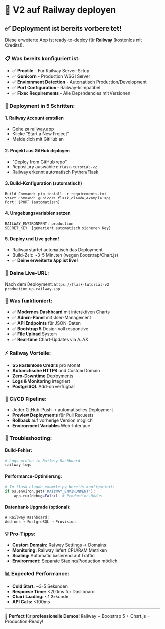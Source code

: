 # 🚀 V2 auf Railway deployen

## ✅ Deployment ist bereits vorbereitet!

Diese erweiterte App ist ready-to-deploy für **Railway** (kostenlos mit Credits!).

### 📋 Was bereits konfiguriert ist:

- ✅ **Procfile** - Für Railway Server-Setup
- ✅ **Gunicorn** - Production WSGI Server  
- ✅ **Environment Detection** - Automatisch Production/Development
- ✅ **Port Configuration** - Railway-kompatibel
- ✅ **Fixed Requirements** - Alle Dependencies mit Versionen

### 🚄 Deployment in 5 Schritten:

#### 1. Railway Account erstellen
- Gehe zu [railway.app](https://railway.app)
- Klicke "Start a New Project"
- Melde dich mit GitHub an

#### 2. Projekt aus GitHub deployen
- "Deploy from GitHub repo"
- Repository auswählen: `flask-tutorial-v2`
- Railway erkennt automatisch Python/Flask

#### 3. Build-Konfiguration (automatisch)
```
Build Command: pip install -r requirements.txt
Start Command: gunicorn flask_claude_example:app
Port: $PORT (automatisch)
```

#### 4. Umgebungsvariablen setzen
```
RAILWAY_ENVIRONMENT: production
SECRET_KEY: [generiert automatisch sicheren Key]
```

#### 5. Deploy und Live gehen!
- Railway startet automatisch das Deployment
- Build-Zeit: ~3-5 Minuten (wegen Bootstrap/Chart.js)
- ✅ **Deine erweiterte App ist live!**

### 🔗 Deine Live-URL:
Nach dem Deployment: `https://flask-tutorial-v2-production.up.railway.app`

### 🚀 Was funktioniert:
- ✅ **Modernes Dashboard** mit interaktiven Charts
- ✅ **Admin-Panel** mit User-Management
- ✅ **API Endpoints** für JSON-Daten
- ✅ **Bootstrap 5** Design voll responsive
- ✅ **File Upload** System
- ✅ **Real-time** Chart-Updates via AJAX

### ⚡ Railway Vorteile:
- **$5 kostenlose Credits** pro Monat
- **Automatische HTTPS** und Custom Domain
- **Zero-Downtime** Deployments
- **Logs & Monitoring** integriert
- **PostgreSQL** Add-on verfügbar

### 🔄 CI/CD Pipeline:
- Jeder GitHub-Push → automatisches Deployment
- **Preview Deployments** für Pull Requests
- **Rollback** auf vorherige Version möglich
- **Environment Variables** Web-Interface

### 🐛 Troubleshooting:

#### Build-Fehler:
```bash
# Logs prüfen in Railway Dashboard
railway logs
```

#### Performance-Optimierung:
```python
# In flask_claude_example.py bereits konfiguriert:
if os.environ.get('RAILWAY_ENVIRONMENT'):
    app.run(debug=False)  # Production-Modus
```

#### Datenbank-Upgrade (optional):
```
# Railway Dashboard:
Add-ons → PostgreSQL → Provision
```

### 💡 Pro-Tipps:
- **Custom Domain:** Railway Settings → Domains
- **Monitoring:** Railway liefert CPU/RAM Metriken
- **Scaling:** Automatic basierend auf Traffic
- **Environment:** Separate Staging/Production möglich

### 📊 Expected Performance:
- **Cold Start:** ~3-5 Sekunden
- **Response Time:** <200ms für Dashboard
- **Chart Loading:** <1 Sekunde
- **API Calls:** <100ms

---

**🎯 Perfect für professionelle Demos!** Railway + Bootstrap 5 + Chart.js = Production-Ready!